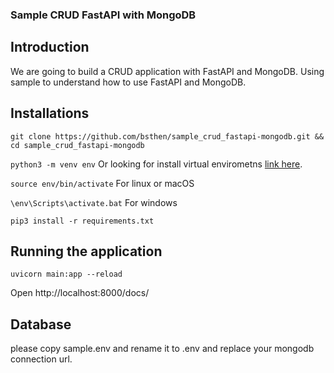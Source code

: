 ### Sample CRUD FastAPI with MongoDB ###

## Introduction
We are going to build a CRUD application with FastAPI and MongoDB.
Using sample to understand how to use FastAPI and MongoDB.

## Installations

```git clone https://github.com/bsthen/sample_crud_fastapi-mongodb.git && cd sample_crud_fastapi-mongodb```

```python3 -m venv env``` Or looking for install virtual envirometns [link here](https://packaging.python.org/en/latest/guides/installing-using-pip-and-virtual-environments/).

```source env/bin/activate``` For linux or macOS

```\env\Scripts\activate.bat``` For windows

```pip3 install -r requirements.txt```

## Running the application

```uvicorn main:app --reload```

Open http://localhost:8000/docs/

## Database

please copy sample.env and rename it to .env and replace your mongodb connection url.